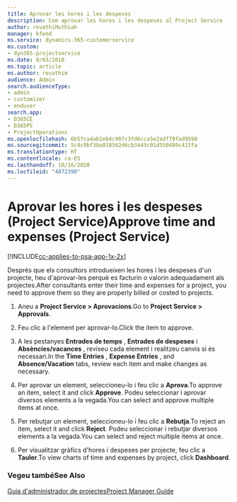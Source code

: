 ```yaml
---
title: Aprovar les hores i les despeses
description: Com aprovar les hores i les despeses al Project Service
author: revathiMuthiah
manager: kfend
ms.service: dynamics-365-customerservice
ms.custom:
- dyn365-projectservice
ms.date: 8/03/2018
ms.topic: article
ms.author: revathim
audience: Admin
search.audienceType:
- admin
- customizer
- enduser
search.app:
- D365CE
- D365PS
- ProjectOperations
ms.openlocfilehash: 6b5fca4ab1eb4c907c3fd6cca5e2adf79fad9590
ms.sourcegitcommit: 5c4c9bf3ba018562d6cb3443c01d550489c415fa
ms.translationtype: HT
ms.contentlocale: ca-ES
ms.lasthandoff: 10/16/2020
ms.locfileid: "4072390"
---
```

# <a name="approve-time-and-expenses-project-service"></a><span data-ttu-id="09297-103">Aprovar les hores i les despeses (Project Service)</span><span class="sxs-lookup"><span data-stu-id="09297-103">Approve time and expenses (Project Service)</span></span>

[!INCLUDE[cc-applies-to-psa-app-1x-2x](../includes/cc-applies-to-psa-app-1x-2x.md)]

<span data-ttu-id="09297-104">Després que els consultors introdueixen les hores i les despeses d'un projecte, heu d'aprovar-les perquè es facturin o valorin adequadament als projectes.</span><span class="sxs-lookup"><span data-stu-id="09297-104">After consultants enter their time and expenses for a project, you need to approve them so they are properly billed or costed to projects.</span></span>  
  
1.  <span data-ttu-id="09297-105">Aneu a **Project Service > Aprovacions**.</span><span class="sxs-lookup"><span data-stu-id="09297-105">Go to **Project Service > Approvals**.</span></span>  
  
2.  <span data-ttu-id="09297-106">Feu clic a l'element per aprovar-lo.</span><span class="sxs-lookup"><span data-stu-id="09297-106">Click the item to approve.</span></span>  
  
3.  <span data-ttu-id="09297-107">A les pestanyes **Entrades de temps** , **Entrades de despeses** i **Absències/vacances** , reviseu cada element i realitzeu canvis si és necessari.</span><span class="sxs-lookup"><span data-stu-id="09297-107">In the **Time Entries** , **Expense Entries** , and **Absence/Vacation** tabs, review each item and make changes as necessary.</span></span>  
  
4.  <span data-ttu-id="09297-108">Per aprovar un element, seleccioneu-lo i feu clic a **Aprova**.</span><span class="sxs-lookup"><span data-stu-id="09297-108">To approve an item, select it and click **Approve**.</span></span> <span data-ttu-id="09297-109">Podeu seleccionar i aprovar diversos elements a la vegada.</span><span class="sxs-lookup"><span data-stu-id="09297-109">You can select and approve multiple items at once.</span></span>  
  
5.  <span data-ttu-id="09297-110">Per rebutjar un element, seleccioneu-lo i feu clic a **Rebutja**.</span><span class="sxs-lookup"><span data-stu-id="09297-110">To reject an item, select it and click **Reject**.</span></span> <span data-ttu-id="09297-111">Podeu seleccionar i rebutjar diversos elements a la vegada.</span><span class="sxs-lookup"><span data-stu-id="09297-111">You can select and reject multiple items at once.</span></span>  
  
6.  <span data-ttu-id="09297-112">Per visualitzar gràfics d'hores i despeses per projecte, feu clic a **Tauler**.</span><span class="sxs-lookup"><span data-stu-id="09297-112">To view charts of time and expenses by project, click **Dashboard**.</span></span>  
  
### <a name="see-also"></a><span data-ttu-id="09297-113">Vegeu també</span><span class="sxs-lookup"><span data-stu-id="09297-113">See Also</span></span>  
 [<span data-ttu-id="09297-114">Guia d'administrador de projectes</span><span class="sxs-lookup"><span data-stu-id="09297-114">Project Manager Guide</span></span>](../psa/project-manager-guide.md)
